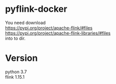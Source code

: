 # pyflink-docker
You need download  
https://pypi.org/project/apache-flink/#files  
https://pypi.org/project/apache-flink-libraries/#files  
into to dir.  

# Version
python 3.7  
flink 1.15.1  
